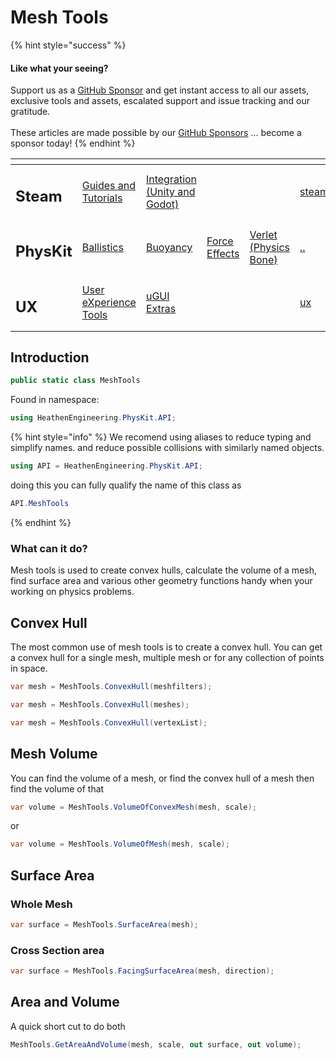 # Mesh Tools

{% hint style="success" %}
#### Like what your seeing?

Support us as a [GitHub Sponsor](../../../) and get instant access to all our assets, exclusive tools and assets, escalated support and issue tracking and our gratitude.\
\
These articles are made possible by our [GitHub Sponsors](../../../) ... become a sponsor today!
{% endhint %}

<table data-view="cards"><thead><tr><th></th><th></th><th></th><th></th><th></th><th data-hidden data-card-target data-type="content-ref"></th><th data-hidden data-card-cover data-type="files"></th></tr></thead><tbody><tr><td><h2>Steam</h2></td><td><a href="../../../company/concepts/steam/">Guides and Tutorials</a></td><td><a href="../../steamworks/">Integration (Unity and Godot)</a></td><td></td><td></td><td><a href="../../../company/concepts/steam/">steam</a></td><td><a href="../../../.gitbook/assets/Steamworks Card.png">Steamworks Card.png</a></td></tr><tr><td><h2>PhysKit</h2></td><td><a href="../learning/sample-scenes/1-ballistic-basics.md">Ballistics</a></td><td><a href="../learning/sample-scenes/1-buoyancy-example.md">Buoyancy</a></td><td><a href="../learning/sample-scenes/1-force-effect-fields.md">Force Effects</a></td><td><a href="../learning/sample-scenes/2-verlet-spring-skinned-mesh.md">Verlet (Physics Bone)</a></td><td><a href="../">..</a></td><td><a href="../../../.gitbook/assets/PhysKit Card.png">PhysKit Card.png</a></td></tr><tr><td><h2>UX</h2></td><td><a href="../../ux/learning/core-concepts/">User eXperience Tools</a></td><td><a href="../../ux/learning/ugui-extras/">uGUI Extras</a></td><td></td><td></td><td><a href="../../ux/">ux</a></td><td><a href="../../../.gitbook/assets/Splash Screen (1).png">Splash Screen (1).png</a></td></tr></tbody></table>

## Introduction

```csharp
public static class MeshTools
```

Found in namespace:

```csharp
using HeathenEngineering.PhysKit.API;
```

{% hint style="info" %}
We recomend using aliases to reduce typing and simplify names. and reduce possible collisions with similarly named objects.



```csharp
using API = HeathenEngineering.PhysKit.API;
```

doing this you can fully qualify the name of this class as

```csharp
API.MeshTools
```
{% endhint %}

### What can it do?

Mesh tools is used to create convex hulls, calculate the volume of a mesh, find surface area and various other geometry functions handy when your working on physics problems.

## Convex Hull

The most common use of mesh tools is to create a convex hull. You can get a convex hull for a single mesh, multiple mesh or for any collection of points in space.

```csharp
var mesh = MeshTools.ConvexHull(meshfilters);
```

```csharp
var mesh = MeshTools.ConvexHull(meshes);
```

```csharp
var mesh = MeshTools.ConvexHull(vertexList);
```

## Mesh Volume

You can find the volume of a mesh, or find the convex hull of a mesh then find the volume of that

```csharp
var volume = MeshTools.VolumeOfConvexMesh(mesh, scale);
```

or

```csharp
var volume = MeshTools.VolumeOfMesh(mesh, scale);
```

## Surface Area

### Whole Mesh

```csharp
var surface = MeshTools.SurfaceArea(mesh);
```

### Cross Section area

```csharp
var surface = MeshTools.FacingSurfaceArea(mesh, direction);
```

## Area and Volume

A quick short cut to do both&#x20;

```csharp
MeshTools.GetAreaAndVolume(mesh, scale, out surface, out volume);
```
